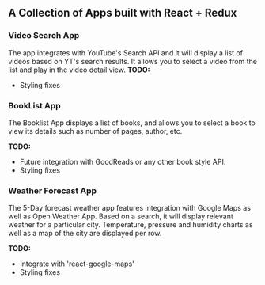 ## A Collection of Apps built with React + Redux

### Video Search App
The app integrates with YouTube's Search API and it will display a list of videos based on YT's search results. It allows you to select a video from the list and play in the video detail view. 
**TODO:** 
- Styling fixes

### BookList App
The Booklist App displays a list of books, and allows you to select a book to view its details such as number of pages, author, etc. 

**TODO:** 
- Future integration with GoodReads or any other book style API.
- Styling fixes

### Weather Forecast App
The 5-Day forecast weather app features integration with Google Maps as well as Open Weather App. Based on a search, it will display relevant weather  for a particular city. Temperature, pressure and humidity charts as well as a map of the city are displayed per row. 

**TODO:** 
- Integrate with 'react-google-maps'
- Styling fixes
